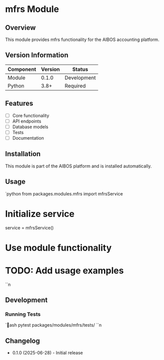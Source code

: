 ﻿# mfrs Module

## Overview

This module provides mfrs functionality for the AIBOS accounting platform.

## Version Information

| Component | Version | Status |
|-----------|---------|--------|
| Module | 0.1.0 | Development |
| Python | 3.8+ | Required |

## Features

- [ ] Core functionality
- [ ] API endpoints
- [ ] Database models
- [ ] Tests
- [ ] Documentation

## Installation

This module is part of the AIBOS platform and is installed automatically.

## Usage

`python
from packages.modules.mfrs import mfrsService

# Initialize service
service = mfrsService()

# Use module functionality
# TODO: Add usage examples
``n
## Development

### Running Tests

`ash
pytest packages/modules/mfrs/tests/
``n
## Changelog

- 0.1.0 (2025-06-28) - Initial release
